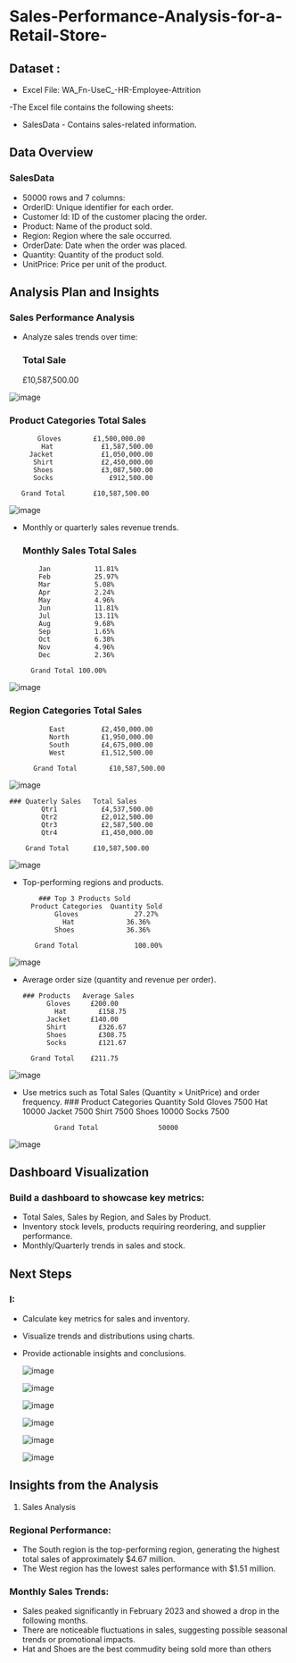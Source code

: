 # Sales-Performance-Analysis-for-a-Retail-Store-
## Dataset : 
- Excel File: WA_Fn-UseC_-HR-Employee-Attrition
  
-The Excel file contains the following sheets:

- SalesData - Contains sales-related information.

## Data Overview
### SalesData
- 50000 rows and 7 columns:
- OrderID: Unique identifier for each order.
- Customer Id: ID of the customer placing the order.
- Product: Name of the product sold.
- Region: Region where the sale occurred.
- OrderDate: Date when the order was placed.
- Quantity: Quantity of the product sold.
- UnitPrice: Price per unit of the product.

## Analysis Plan and Insights
### Sales Performance Analysis
- Analyze sales trends over time:

  ### Total Sale
   £10,587,500.00
  
![image](https://github.com/user-attachments/assets/b7bb0dd2-b63b-4a61-84d5-b71eedb71c53)

 ###  Product Categories 	 Total Sales 
           Gloves 	     £1,500,000.00 
            Hat 	       £1,587,500.00 
         Jacket 	       £1,050,000.00 
          Shirt 	       £2,450,000.00 
          Shoes 	       £3,087,500.00 
          Socks 	         £912,500.00 
      
       Grand Total 	     £10,587,500.00 

![image](https://github.com/user-attachments/assets/876c0f78-07bf-48e2-9358-1b9c38ca12be)


- Monthly or quarterly sales revenue trends.

  ### Monthly Sales	Total Sales
          Jan	        11.81%
          Feb	        25.97%
          Mar	        5.08%
          Apr	        2.24%
          May	        4.96%
          Jun	        11.81%
          Jul	        13.11%
          Aug	        9.68%
          Sep	        1.65%
          Oct	        6.38%
          Nov	        4.96%
          Dec	        2.36%

        Grand Total	100.00%

![image](https://github.com/user-attachments/assets/83540929-6f29-4212-9800-b71e2e98666a)

###     Region Categories	 Total Sales 
              East	       £2,450,000.00 
              North	       £1,950,000.00 
              South	       £4,675,000.00 
              West	       £1,512,500.00 

          Grand Total	     £10,587,500.00 

![image](https://github.com/user-attachments/assets/4bb92ff1-a9c1-4c66-96de-afeabfccf47b)


    ### Quaterly Sales	 Total Sales 
            Qtr1	       £4,537,500.00 
            Qtr2	       £2,012,500.00 
            Qtr3	       £2,587,500.00 
            Qtr4	       £1,450,000.00 
       
        Grand Total	     £10,587,500.00 

![image](https://github.com/user-attachments/assets/d79bdf29-d63b-47a3-b8cc-43ddfb1b18a5)


- Top-performing regions and products.

          ### Top 3 Products Sold	
        Product Categories	Quantity Sold
              Gloves	          27.27%
                Hat	            36.36%
              Shoes	            36.36%

         Grand Total	          100.00%

![image](https://github.com/user-attachments/assets/0e9f0e2f-aef2-44bd-badc-9c56dc3e09c3)

  
- Average order size (quantity and revenue per order).

      ### Products	 Average Sales 
            Gloves	   £200.00 
              Hat	     £158.75 
            Jacket	   £140.00 
            Shirt	     £326.67 
            Shoes	     £308.75 
            Socks	     £121.67 

        Grand Total	   £211.75
  
![image](https://github.com/user-attachments/assets/dd6a0709-69f6-4822-8d98-38f751163976)


- Use metrics such as Total Sales (Quantity × UnitPrice) and order frequency.
        ### Product Categories	Quantity Sold
                  Gloves	            7500
                    Hat	             10000
                  Jacket	            7500
                  Shirt	              7500
                  Shoes	             10000
                  Socks	              7500

              Grand Total	            50000

![image](https://github.com/user-attachments/assets/bf963d5d-dcc7-4255-af09-ec0f31372afc)

## Dashboard Visualization
### Build a dashboard to showcase key metrics:
- Total Sales, Sales by Region, and Sales by Product.
- Inventory stock levels, products requiring reordering, and supplier performance.
- Monthly/Quarterly trends in sales and stock.

## Next Steps
### I:

- Calculate key metrics for sales and inventory.
- Visualize trends and distributions using charts.
- Provide actionable insights and conclusions.


  ![image](https://github.com/user-attachments/assets/52a275ec-7f50-4703-95d7-dbe6e3ca2103)

  ![image](https://github.com/user-attachments/assets/3f5ab8ea-75a3-4c1a-a912-e336bc891b8e)


  ![image](https://github.com/user-attachments/assets/81c8ba90-9878-4376-ac50-bbbfb390375d)

  ![image](https://github.com/user-attachments/assets/cca20a4c-5e56-43b4-ae5b-9486b467780c)

  ![image](https://github.com/user-attachments/assets/8670ca15-8b76-4fb3-8c55-614df69f1e1f)


  ![image](https://github.com/user-attachments/assets/2607221c-39ef-4acd-bfa4-a0c4aab982ba)

## Insights from the Analysis
1. Sales Analysis
 ### Regional Performance:

- The South region is the top-performing region, generating the highest total sales of approximately $4.67 million.
- The West region has the lowest sales performance with $1.51 million.

### Monthly Sales Trends:

- Sales peaked significantly in February 2023 and showed a drop in the following months.
- There are noticeable fluctuations in sales, suggesting possible seasonal trends or promotional impacts.
- Hat and Shoes are the best commudity being sold more than others



